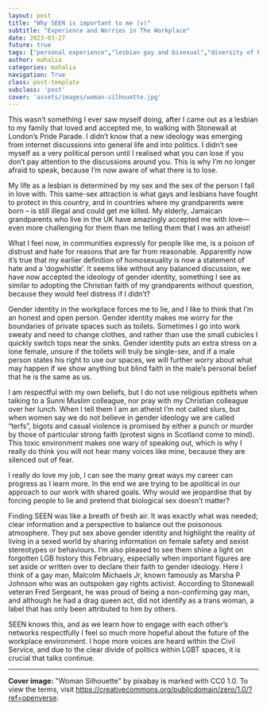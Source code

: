 ```yaml
---
layout: post
title: "Why SEEN is important to me (v)"
subtitle: "Experience and Worries in The Workplace"
date: 2023-03-27
future: true
tags: ["personal experience","lesbian gay and bisexual","diversity of belief","Why SEEN"]
author: mahalia
categories: mahalia
navigation: True
class: post-template
subclass: 'post'
cover: 'assets/images/woman-silhouette.jpg'
---
```


This wasn’t something I ever saw myself doing, after I came out as a lesbian to my family that loved and accepted me, to walking with Stonewall at London’s Pride Parade. I didn’t know that a new ideology was emerging from internet discussions into general life and into politics. I didn’t see myself as a very political person until I realised what you can lose if you don’t pay attention to the discussions around you. This is why I’m no longer afraid to speak, because I’m now aware of what there is to lose.

My life as a lesbian is determined by my sex and the sex of the person I fall in love with. This same-sex attraction is what gays and lesbians have fought to protect in this country, and in countries where my grandparents were born – is still illegal and could get me killed. My elderly, Jamaican grandparents who live in the UK have amazingly accepted me with love—even more challenging for them than me telling them that I was an atheist!

What I feel now, in communities expressly for people like me, is a poison of distrust and hate for reasons that are far from reasonable. Apparently now it’s true that my earlier definition of homosexuality is now a statement of hate and a ‘dogwhistle’. It seems like without any balanced discussion, we have now accepted the ideology of gender identity, something I see as similar to adopting the Christian faith of my grandparents without question, because they would feel distress if I didn’t?

Gender identity in the workplace forces me to lie, and I like to think that I’m an honest and open person.  Gender identity makes me worry for the boundaries of private spaces such as toilets. Sometimes I go into work sweaty and need to change clothes, and rather than use the small cubicles I quickly switch tops near the sinks. Gender identity puts an extra stress on a lone female, unsure if the toilets will truly be single-sex, and if a male person states his right to use our spaces, we will further worry about what may happen if we show anything but blind faith in the male’s personal belief that he is the same as us.

I am respectful with my own beliefs, but I do not use religious epithets when talking to a Sunni Muslim colleague, nor pray with my Christian colleague over her lunch. When I tell them I am an atheist I’m not called slurs, but when women say we do not believe in gender ideology we are called “terfs”, bigots and casual violence is promised by either a punch or murder by those of particular strong faith (protest signs in Scotland come to mind). This toxic environment makes one wary of speaking out, which is why I really do think you will not hear many voices like mine, because they are silenced out of fear. 

I really do love my job, I can see the many great ways my career can progress as I learn more. In the end we are trying to be apolitical in our approach to our work with shared goals.  Why would we jeopardise that by forcing people to lie and pretend that biological sex doesn’t matter?

Finding SEEN was like a breath of fresh air. It was exactly what was needed; clear information and a perspective to balance out the poisonous atmosphere. They put sex above gender identity and highlight the reality of living in a sexed world by sharing information on female safety and sexist stereotypes or behaviours. I’m also pleased to see them shine a light on forgotten LGB history this February, especially when important figures are set aside or written over to declare their faith to gender ideology. Here I think of a gay man, Malcolm Michaels Jr, known famously as Marsha P Johnson who was an outspoken gay rights activist.  According to Stonewall veteran Fred Sergeant, he was proud of being a non-confirming gay man, and although he had a drag queen act, did not identify as a trans woman, a label that has only been attributed to him by others.

SEEN knows this, and as we learn how to engage with each other’s networks respectfully I feel so much more hopeful about the future of the workplace environment. I hope more voices are heard within the Civil Service, and due to the clear divide of politics within LGBT spaces, it is crucial that talks continue.  

------------------

**Cover image:** "Woman Silhouette" by pixabay is marked with CC0 1.0. To view the terms, visit https://creativecommons.org/publicdomain/zero/1.0/?ref=openverse.